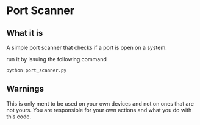 # Port Scanner
## What it is
A simple port scanner that checks if a port is open on a system.

run it by issuing the following command
```
python port_scanner.py
```

## Warnings
This is only ment to be used on your own devices and not on ones that are not yours.
You are responsible for your own actions and what you do with this code.
